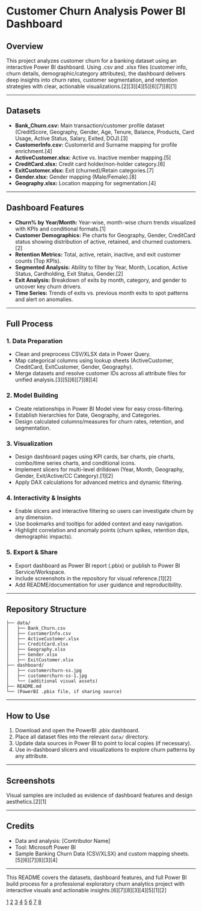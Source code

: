 # Customer Churn Analysis Power BI Dashboard

## Overview

This project analyzes customer churn for a banking dataset using an interactive Power BI dashboard. Using .csv and .xlsx files (customer info, churn details, demographic/category attributes), the dashboard delivers deep insights into churn rates, customer segmentation, and retention strategies with clear, actionable visualizations.[2][3][4][5][6][7][8][1]

***

## Datasets

- **Bank_Churn.csv:** Main transaction/customer profile dataset (CreditScore, Geography, Gender, Age, Tenure, Balance, Products, Card Usage, Active Status, Salary, Exited, DOJ).[3]
- **CustomerInfo.csv:** CustomerId and Surname mapping for profile enrichment.[4]
- **ActiveCustomer.xlsx:** Active vs. Inactive member mapping.[5]
- **CreditCard.xlsx:** Credit card holder/non-holder category.[6]
- **ExitCustomer.xlsx:** Exit (churned)/Retain categories.[7]
- **Gender.xlsx:** Gender mapping (Male/Female).[8]
- **Geography.xlsx:** Location mapping for segmentation.[4]

***

## Dashboard Features

- **Churn% by Year/Month:** Year-wise, month-wise churn trends visualized with KPIs and conditional formats.[1]
- **Customer Demographics:** Pie charts for Geography, Gender, CreditCard status showing distribution of active, retained, and churned customers.[2]
- **Retention Metrics:** Total, active, retain, inactive, and exit customer counts (Top KPIs).
- **Segmented Analysis:** Ability to filter by Year, Month, Location, Active Status, Cardholding, Exit Status, Gender.[2]
- **Exit Analysis:** Breakdown of exits by month, category, and gender to uncover key churn drivers.
- **Time Series:** Trends of exits vs. previous month exits to spot patterns and alert on anomalies.

***

## Full Process

### 1. Data Preparation

- Clean and preprocess CSV/XLSX data in Power Query.
- Map categorical columns using lookup sheets (ActiveCustomer, CreditCard, ExitCustomer, Gender, Geography).
- Merge datasets and resolve customer IDs across all attribute files for unified analysis.[3][5][6][7][8][4]

### 2. Model Building

- Create relationships in Power BI Model view for easy cross-filtering.
- Establish hierarchies for Date, Geography, and Categories.
- Design calculated columns/measures for churn rates, retention, and segmentation.

### 3. Visualization

- Design dashboard pages using KPI cards, bar charts, pie charts, combo/time series charts, and conditional icons.
- Implement slicers for multi-level drilldown (Year, Month, Geography, Gender, Exit/Active/CC Category).[1][2]
- Apply DAX calculations for advanced metrics and dynamic filtering.

### 4. Interactivity & Insights

- Enable slicers and interactive filtering so users can investigate churn by any dimension.
- Use bookmarks and tooltips for added context and easy navigation.
- Highlight correlation and anomaly points (churn spikes, retention dips, demographic impacts).

### 5. Export & Share

- Export dashboard as Power BI report (.pbix) or publish to Power BI Service/Workspace.
- Include screenshots in the repository for visual reference.[1][2]
- Add README/documentation for user guidance and reproducibility.

***

## Repository Structure

```
├── data/
│   ├── Bank_Churn.csv
│   ├── CustomerInfo.csv
│   ├── ActiveCustomer.xlsx
│   ├── CreditCard.xlsx
│   ├── Geography.xlsx
│   ├── Gender.xlsx
│   ├── ExitCustomer.xlsx
├── dashboard/
│   ├── customerchurn-ss.jpg
│   ├── customerchurn-ss-1.jpg
│   └── (additional visual assets)
├── README.md
└── (PowerBI .pbix file, if sharing source)
```

***

## How to Use

1. Download and open the PowerBI .pbix dashboard.
2. Place all dataset files into the relevant `data/` directory.
3. Update data sources in Power BI to point to local copies (if necessary).
4. Use in-dashboard slicers and visualizations to explore churn patterns by any attribute.

***

## Screenshots

Visual samples are included as evidence of dashboard features and design aesthetics.[2][1]

***

## Credits

- Data and analysis: [Contributor Name]
- Tool: Microsoft Power BI
- Sample Banking Churn Data (CSV/XLSX) and custom mapping sheets.[5][6][7][8][3][4]

***

This README covers the datasets, dashboard features, and full Power BI build process for a professional exploratory churn analytics project with interactive visuals and actionable insights.[6][7][8][3][4][5][1][2]

[1](https://ppl-ai-file-upload.s3.amazonaws.com/web/direct-files/attachments/images/68022021/697be799-8184-4813-999d-f6327049633d/customerchurn-ss-1.jpg?AWSAccessKeyId=ASIA2F3EMEYE4ZJUT4YT&Signature=r8bOBJQZaUNYBeGA4u41hOTBe1A%3D&x-amz-security-token=IQoJb3JpZ2luX2VjEKD%2F%2F%2F%2F%2F%2F%2F%2F%2F%2FwEaCXVzLWVhc3QtMSJIMEYCIQDKJvtzh7ZF40GRzbR%2BUKOw%2Fx1ntcpuZj%2BbobInVM0LnAIhAMCvCbT6%2FS%2BGcLr%2B%2FQ9ruYeF0rVy0Vw7gCp7gqpUev%2FHKvEECCgQARoMNjk5NzUzMzA5NzA1Igyk40iuCXX0xgo0fgMqzgSaRL5qi9EIAtCwwRboOF%2BrGSd8aTfaJMQ0NrJ9vid8zc9bwcJSDUpxw107sQvC2reviVzOXSfWfEWSbIjkKZk9ficc3UTs5M0n9z%2Bou0y0fm31uV393FktqY3M%2BQCFAGiJifE%2BFLwIS49AKdRQOJ3MHsAfn0UsBygvIZeqhIv8VzPzsNl2ozmSWR7qfrh0KiTHE12GQZ42dg3O2zKEo4Mtp3EoWDC%2BoktOjy652rVtRrbqRkgS%2BdgusO62lBmnVm8GttJ5dzK9c2UAfh7EFCvVjJpF%2FW3IjUEWof4YLaFjRpLnYdN%2Bpq3g7mck6O26Qlxs9Uj%2F0ZihP%2BwhOSIXygEKsrzYuN%2BLd5Lkae8sOd%2Fyx%2BZTiJiQ6FFxTaOByLV%2FL91NQGiclO7dRjIBgrK%2BQVSzpGxRW8MQZPOhH6XbtzdX6wPIyJO3NlUisF8Pr90U2i7texQwClkGV2hapvnZMZ7adqWDz8d5Iel1xSPTAkODdkokX7mCYvk8MQbhuQGPoAI5AMAuGq8m1519jFduh%2Bwu0tu1879xaewQvgPOGfN6lB9zPwkSwphnsVwAotjRUO6jG6HUOgHuwrigLIEhVPgbPwVBxoDu1XIcxNFrS1PvQbs71zc8AM9lRA5DCkgrsYdJlSMqFoTU48Y%2BaDvac5W69EMwV%2FokkJGrXSqXhkIwTjIqnBZUP8%2Fr%2B%2FSxYB%2BoZrvwnRvCzprKOX%2FUMCyZaZUO4%2Buw8NIn3m%2FXI2NaeoehT071jDNHZC2cShBICG8vmnrqhuQc8aGheyXPqVnpWzDS8cPGBjqZAYLGLaJkgmWsToASidU%2B7kCtumpugwBEnVdvGMLoIF7jUrmEDHkZMdZZucyJqMDfPE9GUnsPkPsEnwGusRsmYKW4RX6cQn0y4J0akI5NLEzyERTsCg9cygoZBVn0G908XedHUZo4Je3dnoW4vuznOF0%2BvHdGia50jXrSj6nCkm77sOOteH%2Bsfu40mdEb0coIpqwNs1vhN8jl6g%3D%3D&Expires=1758527713)
[2](https://ppl-ai-file-upload.s3.amazonaws.com/web/direct-files/attachments/images/68022021/e77b349c-ac82-47e3-a951-81efe678c429/customerchurn-ss.jpg?AWSAccessKeyId=ASIA2F3EMEYE4ZJUT4YT&Signature=OPX06uQuUpSrNxaXUupTTQhEa2U%3D&x-amz-security-token=IQoJb3JpZ2luX2VjEKD%2F%2F%2F%2F%2F%2F%2F%2F%2F%2FwEaCXVzLWVhc3QtMSJIMEYCIQDKJvtzh7ZF40GRzbR%2BUKOw%2Fx1ntcpuZj%2BbobInVM0LnAIhAMCvCbT6%2FS%2BGcLr%2B%2FQ9ruYeF0rVy0Vw7gCp7gqpUev%2FHKvEECCgQARoMNjk5NzUzMzA5NzA1Igyk40iuCXX0xgo0fgMqzgSaRL5qi9EIAtCwwRboOF%2BrGSd8aTfaJMQ0NrJ9vid8zc9bwcJSDUpxw107sQvC2reviVzOXSfWfEWSbIjkKZk9ficc3UTs5M0n9z%2Bou0y0fm31uV393FktqY3M%2BQCFAGiJifE%2BFLwIS49AKdRQOJ3MHsAfn0UsBygvIZeqhIv8VzPzsNl2ozmSWR7qfrh0KiTHE12GQZ42dg3O2zKEo4Mtp3EoWDC%2BoktOjy652rVtRrbqRkgS%2BdgusO62lBmnVm8GttJ5dzK9c2UAfh7EFCvVjJpF%2FW3IjUEWof4YLaFjRpLnYdN%2Bpq3g7mck6O26Qlxs9Uj%2F0ZihP%2BwhOSIXygEKsrzYuN%2BLd5Lkae8sOd%2Fyx%2BZTiJiQ6FFxTaOByLV%2FL91NQGiclO7dRjIBgrK%2BQVSzpGxRW8MQZPOhH6XbtzdX6wPIyJO3NlUisF8Pr90U2i7texQwClkGV2hapvnZMZ7adqWDz8d5Iel1xSPTAkODdkokX7mCYvk8MQbhuQGPoAI5AMAuGq8m1519jFduh%2Bwu0tu1879xaewQvgPOGfN6lB9zPwkSwphnsVwAotjRUO6jG6HUOgHuwrigLIEhVPgbPwVBxoDu1XIcxNFrS1PvQbs71zc8AM9lRA5DCkgrsYdJlSMqFoTU48Y%2BaDvac5W69EMwV%2FokkJGrXSqXhkIwTjIqnBZUP8%2Fr%2B%2FSxYB%2BoZrvwnRvCzprKOX%2FUMCyZaZUO4%2Buw8NIn3m%2FXI2NaeoehT071jDNHZC2cShBICG8vmnrqhuQc8aGheyXPqVnpWzDS8cPGBjqZAYLGLaJkgmWsToASidU%2B7kCtumpugwBEnVdvGMLoIF7jUrmEDHkZMdZZucyJqMDfPE9GUnsPkPsEnwGusRsmYKW4RX6cQn0y4J0akI5NLEzyERTsCg9cygoZBVn0G908XedHUZo4Je3dnoW4vuznOF0%2BvHdGia50jXrSj6nCkm77sOOteH%2Bsfu40mdEb0coIpqwNs1vhN8jl6g%3D%3D&Expires=1758527713)
[3](https://ppl-ai-file-upload.s3.amazonaws.com/web/direct-files/attachments/68022021/53b545fc-7334-43ea-ae85-975dde17446c/Bank_Churn.csv)
[4](https://ppl-ai-file-upload.s3.amazonaws.com/web/direct-files/attachments/68022021/a56408cd-ef30-45b0-bf45-a09c312083d2/CustomerInfo.csv)
[5](https://ppl-ai-file-upload.s3.amazonaws.com/web/direct-files/attachments/68022021/29675459-4134-45a1-ab60-19ff5d86625a/ActiveCustomer.xlsx)
[6](https://ppl-ai-file-upload.s3.amazonaws.com/web/direct-files/attachments/68022021/39a0d268-42af-4c59-b42b-a77903dd802d/CreditCard.xlsx)
[7](https://ppl-ai-file-upload.s3.amazonaws.com/web/direct-files/attachments/68022021/32e907a1-1b36-4011-be62-f25c7bd8903c/ExitCustomer.xlsx)
[8](https://ppl-ai-file-upload.s3.amazonaws.com/web/direct-files/attachments/68022021/a140129d-24ad-446f-b3a1-c13cf9e0bdcb/Gender.xlsx)

